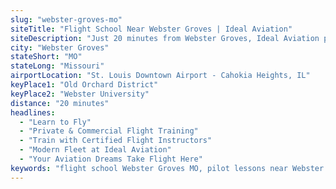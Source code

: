 ```yaml
---
slug: "webster-groves-mo"
siteTitle: "Flight School Near Webster Groves | Ideal Aviation"
siteDescription: "Just 20 minutes from Webster Groves, Ideal Aviation provides FAA-approved pilot training for private, commercial, and helicopter certifications."
city: "Webster Groves"
stateShort: "MO"
stateLong: "Missouri"
airportLocation: "St. Louis Downtown Airport - Cahokia Heights, IL"
keyPlace1: "Old Orchard District"
keyPlace2: "Webster University"
distance: "20 minutes"
headlines:
  - "Learn to Fly"
  - "Private & Commercial Flight Training"
  - "Train with Certified Flight Instructors"
  - "Modern Fleet at Ideal Aviation"
  - "Your Aviation Dreams Take Flight Here"
keywords: "flight school Webster Groves MO, pilot lessons near Webster Groves, commercial pilot Missouri, private pilot license St. Louis, helicopter training programs Missouri"
---
```

